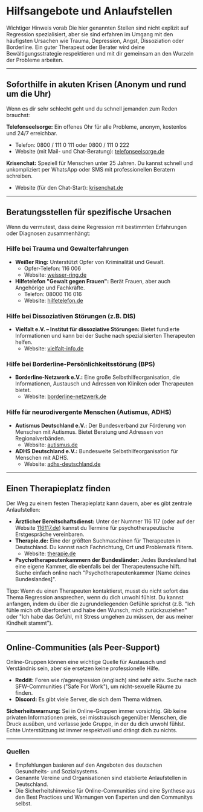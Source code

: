 # Hilfsangebote und Anlaufstellen

Wichtiger Hinweis vorab
Die hier genannten Stellen sind nicht explizit auf Regression spezialisiert, aber sie sind erfahren im Umgang mit den häufigsten Ursachen wie Trauma, Depression, Angst, Dissoziation oder Borderline. Ein guter Therapeut oder Berater wird deine Bewältigungsstrategie respektieren und mit dir gemeinsam an den Wurzeln der Probleme arbeiten.

---

## Soforthilfe in akuten Krisen (Anonym und rund um die Uhr)
Wenn es dir sehr schlecht geht und du schnell jemanden zum Reden brauchst:

**Telefonseelsorge:** Ein offenes Ohr für alle Probleme, anonym, kostenlos und 24/7 erreichbar.
- Telefon: 0800 / 111 0 111 oder 0800 / 111 0 222
- Website (mit Mail- und Chat-Beratung): [telefonseelsorge.de](https://www.telefonseelsorge.de)

**Krisenchat:** Speziell für Menschen unter 25 Jahren. Du kannst schnell und unkompliziert per WhatsApp oder SMS mit professionellen Beratern schreiben.
- Website (für den Chat-Start): [krisenchat.de](https://www.krisenchat.de)

---

## Beratungsstellen für spezifische Ursachen
Wenn du vermutest, dass deine Regression mit bestimmten Erfahrungen oder Diagnosen zusammenhängt:

### Hilfe bei Trauma und Gewalterfahrungen
- **Weißer Ring:** Unterstützt Opfer von Kriminalität und Gewalt.
  - Opfer-Telefon: 116 006
  - Website: [weisser-ring.de](https://www.weisser-ring.de)
- **Hilfetelefon "Gewalt gegen Frauen":** Berät Frauen, aber auch Angehörige und Fachkräfte.
  - Telefon: 08000 116 016
  - Website: [hilfetelefon.de](https://www.hilfetelefon.de)

### Hilfe bei Dissoziativen Störungen (z.B. DIS)
- **Vielfalt e.V. – Institut für dissoziative Störungen:** Bietet fundierte Informationen und kann bei der Suche nach spezialisierten Therapeuten helfen.
  - Website: [vielfalt-info.de](https://www.vielfalt-info.de)

### Hilfe bei Borderline-Persönlichkeitsstörung (BPS)
- **Borderline-Netzwerk e.V.:** Eine große Selbsthilfeorganisation, die Informationen, Austausch und Adressen von Kliniken oder Therapeuten bietet.
  - Website: [borderline-netzwerk.de](https://www.borderline-netzwerk.de)

### Hilfe für neurodivergente Menschen (Autismus, ADHS)
- **Autismus Deutschland e.V.:** Der Bundesverband zur Förderung von Menschen mit Autismus. Bietet Beratung und Adressen von Regionalverbänden.
  - Website: [autismus.de](https://www.autismus.de)
- **ADHS Deutschland e.V.:** Bundesweite Selbsthilfeorganisation für Menschen mit ADHS.
  - Website: [adhs-deutschland.de](https://www.adhs-deutschland.de)

---

## Einen Therapieplatz finden
Der Weg zu einem festen Therapieplatz kann dauern, aber es gibt zentrale Anlaufstellen:

- **Ärztlicher Bereitschaftsdienst:** Unter der Nummer 116 117 (oder auf der Website [116117.de](https://www.116117.de)) kannst du Termine für psychotherapeutische Erstgespräche vereinbaren.
- **Therapie.de:** Eine der größten Suchmaschinen für Therapeuten in Deutschland. Du kannst nach Fachrichtung, Ort und Problematik filtern.
  - Website: [therapie.de](https://www.therapie.de)
- **Psychotherapeutenkammern der Bundesländer:** Jedes Bundesland hat eine eigene Kammer, die ebenfalls bei der Therapeutensuche hilft. Suche einfach online nach "Psychotherapeutenkammer [Name deines Bundeslandes]".

Tipp: Wenn du einen Therapeuten kontaktierst, musst du nicht sofort das Thema Regression ansprechen, wenn du dich unwohl fühlst. Du kannst anfangen, indem du über die zugrundeliegenden Gefühle sprichst (z.B. "Ich fühle mich oft überfordert und habe den Wunsch, mich zurückzuziehen" oder "Ich habe das Gefühl, mit Stress umgehen zu müssen, der aus meiner Kindheit stammt").

---

## Online-Communities (als Peer-Support)
Online-Gruppen können eine wichtige Quelle für Austausch und Verständnis sein, aber sie ersetzen keine professionelle Hilfe.

- **Reddit:** Foren wie r/ageregression (englisch) sind sehr aktiv. Suche nach SFW-Communities ("Safe For Work"), um nicht-sexuelle Räume zu finden.
- **Discord:** Es gibt viele Server, die sich dem Thema widmen.

**Sicherheitswarnung:** Sei in Online-Gruppen immer vorsichtig. Gib keine privaten Informationen preis, sei misstrauisch gegenüber Menschen, die Druck ausüben, und verlasse jede Gruppe, in der du dich unwohl fühlst. Echte Unterstützung ist immer respektvoll und drängt dich zu nichts.

---

### **Quellen**

- Empfehlungen basieren auf den Angeboten des deutschen Gesundheits- und Sozialsystems.
- Genannte Vereine und Organisationen sind etablierte Anlaufstellen in Deutschland.
- Die Sicherheitshinweise für Online-Communities sind eine Synthese aus den Best Practices und Warnungen von Experten und den Communitys selbst. 